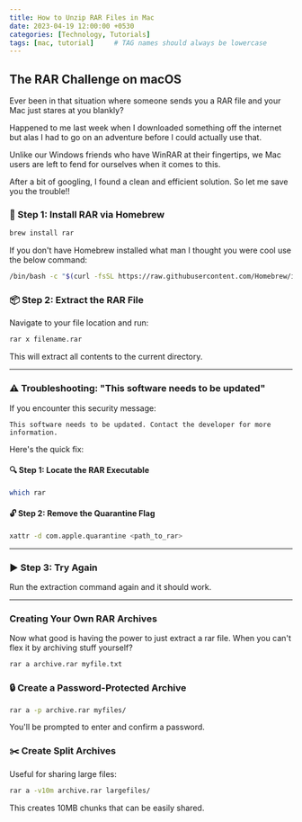 ```yaml
---
title: How to Unzip RAR Files in Mac
date: 2023-04-19 12:00:00 +0530
categories: [Technology, Tutorials]
tags: [mac, tutorial]     # TAG names should always be lowercase
---
```


## The RAR Challenge on macOS

Ever been in that situation where someone sends you a RAR file and your Mac just stares at you blankly?

Happened to me last week when I downloaded something off the internet but alas I had to go on an adventure before I could actually use that.

Unlike our Windows friends who have WinRAR at their fingertips, we Mac users are left to fend for ourselves when it comes to this.

After a bit of googling, I found a clean and efficient solution. So let me save you the trouble!! 


### 🍺 Step 1: Install RAR via Homebrew

```bash
brew install rar
```

If you don't have Homebrew installed what man I thought you were cool  use the below command:

```bash
/bin/bash -c "$(curl -fsSL https://raw.githubusercontent.com/Homebrew/install/HEAD/install.sh)"
```

### 📦 Step 2: Extract the RAR File

Navigate to your file location and run:

```bash
rar x filename.rar
```

This will extract all contents to the current directory.

---
### ⚠️ Troubleshooting: "This software needs to be updated"

If you encounter this security message:

```
This software needs to be updated. Contact the developer for more information.
```

Here's the quick fix:

#### 🔍 Step 1: Locate the RAR Executable

```bash
which rar
```

#### 🔓 Step 2: Remove the Quarantine Flag

```bash
xattr -d com.apple.quarantine <path_to_rar>
```

---

### ▶️ Step 3: Try Again

Run the extraction command again and it should work.

---

### ️Creating Your Own RAR Archives
Now what good is having the power to just extract a rar file. When you can't flex it by archiving stuff yourself?

```bash
rar a archive.rar myfile.txt
```

### 🔒 Create a Password-Protected Archive

```bash
rar a -p archive.rar myfiles/
```
You'll be prompted to enter and confirm a password.

### ✂️ Create Split Archives

Useful for sharing large files:

```bash
rar a -v10m archive.rar largefiles/
```

This creates 10MB chunks that can be easily shared.

